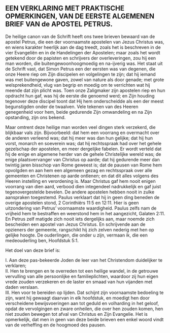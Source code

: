 ## EEN VERKLARING MET PRAKTISCHE OPMERKINGEN, VAN DE EERSTE ALGEMENEN BRIEF VAN de APOSTEL PETRUS.

De heilige canon van de Schrift heeft ons twee brieven bewaard van de apostel Petrus, die een der voornaamste apostelen van Jezus Christus was, en wiens karakter heerlijk aan de dag treedt, zoals het is beschreven in de vier Evangeliën en in de Handelingen der Apostelen; maar zoals het wordt getekend door de papisten en schrijvers der overleveringen, zou hij een man worden, die buitengewoonhoogmoedig en na-ijverig was. Het staat uit de Schrift vast, dat Simon Petrus een der eersten was van degenen, die onze Heere riep om Zijn discipelen en volgelingen te zijn; dat hij iemand was met buitengewone gaven, zowel van nature als door genade; met grote welsprekendheid, vlug van begrip en moedig om te verrichten wat hij meende dat zijn plicht was. Toen onze Zaligmaker zijn apostelen riep en hun opdracht hun gaf, was hij de eerste die genoemd werd; en Zijn houding tegenover deze discipel toont dat Hij hem onderscheidde als een der meest begunstigden onder de twaalven. Vele tekenen van des Heeren genegenheid voor hem, beide gedurende Zijn omwandeling en na Zijn opstanding, zijn ons bekend. 

Maar omtrent deze  heilige man worden veel dingen sterk verzekerd, die blijkbaar vals zijn. Bijvoorbeeld: dat hem een voorrang en overmacht over de anderen verleend was; dat hij meer was dan hun gelijke; dat hij hun vorst, monarch en soeverein was; dat hij rechtsspraak had over het gehele gezelschap der apostelen, en meer dergelijke fabelen. Er wordt verteld dat hij de enige en algemene herder van de gehele Christelijke wereld was; de enige plaatsvervanger van Christus op aarde; dat hij gedurende meer dan twintig jaren bisschop van Rome geweest is; dat de pausen van Rome hem opvolgden en aan hem een algemeen gezag en rechtsspraak over alle gemeenten en Christenen op aarde ontlenen; en dat dit alles volgens des Heeren instelling en verordening is. Maar Christus gaf hem nooit enigen voorrang van dien aard, verbood dien integendeel nadrukkelijk en gaf juist tegenovergestelde bevelen. De andere apostelen hebben nooit in zulke aanspraken toegestemd. Paulus verklaart dat hij in geen ding beneden de overige apostelen stond, 2 Corinthiërs 11:5 en 12:11. Hier is geen uitzondering van Petrus’ voornaamste waardigheid. Paulus zelfs nam de vrijheid hem te bestraffen en weerstond hem in het aangezicht, Galaten 2:11. 
En Petrus zelf matigde zich nooit iets dergelijks aan, maar noemde zich bescheiden een apostel van Jezus Christus. En schrijvende aan de opzieners der gemeente, rangschikt hij zich zelven nederig met hen op gelijke hoogte. De ouderlingen, die onder u zijn, vermaan ik, die een medeouderling ben, Hoofdstuk 5:1. 

Het doel van deze brief is:  

I. Aan deze pas-bekeerde Joden de leer van het Christendom duidelijker te verklaren;  
II. Hen te brengen en te overreden tot een heilige wandel, in de getrouwe vervulling van alle persoonlijke en familieplichten, waardoor zij hun eigen vrede zouden verzekeren en de laster en smaad van hun vijanden met daden verslaan.  
III. Hen voor te bereiden op lijden. Dat schijnt zijn voornaamste bedoeling te zijn, want hij gewaagt daarvan in elk hoofdstuk, en moedigt hen door verscheidene bewijsvoeringen aan tot geduld en volharding in het geloof, opdat de vervolgingen en zware onheilen, die over hen zouden komen, hen niet zouden bewegen tot afval van Christus en Zijn Evangelie. Het is opmerkelijk, dat men in geen van deze beide brieven een enkel woord vindt van de verheffing en de hoogmoed des pausen.  
